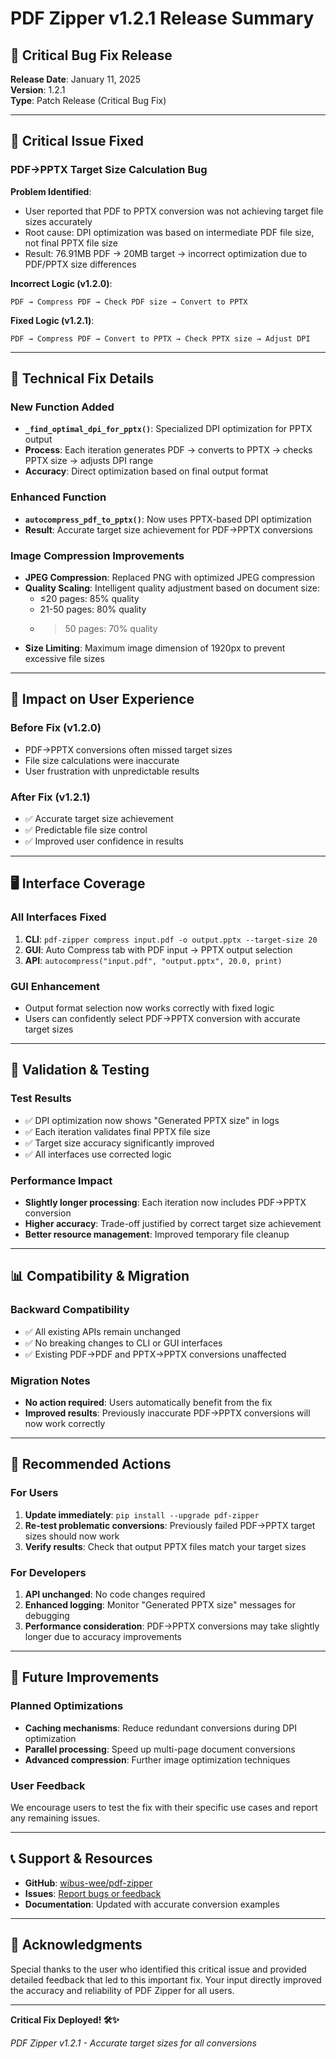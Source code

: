 # PDF Zipper v1.2.1 Release Summary

## 🚨 Critical Bug Fix Release

**Release Date**: January 11, 2025  
**Version**: 1.2.1  
**Type**: Patch Release (Critical Bug Fix)

---

## 🎯 Critical Issue Fixed

### **PDF→PPTX Target Size Calculation Bug**

**Problem Identified**: 
- User reported that PDF to PPTX conversion was not achieving target file sizes accurately
- Root cause: DPI optimization was based on intermediate PDF file size, not final PPTX file size
- Result: 76.91MB PDF → 20MB target → incorrect optimization due to PDF/PPTX size differences

**Incorrect Logic (v1.2.0)**:
```
PDF → Compress PDF → Check PDF size → Convert to PPTX
```

**Fixed Logic (v1.2.1)**:
```
PDF → Compress PDF → Convert to PPTX → Check PPTX size → Adjust DPI
```

---

## 🔧 Technical Fix Details

### **New Function Added**
- **`_find_optimal_dpi_for_pptx()`**: Specialized DPI optimization for PPTX output
- **Process**: Each iteration generates PDF → converts to PPTX → checks PPTX size → adjusts DPI range
- **Accuracy**: Direct optimization based on final output format

### **Enhanced Function**
- **`autocompress_pdf_to_pptx()`**: Now uses PPTX-based DPI optimization
- **Result**: Accurate target size achievement for PDF→PPTX conversions

### **Image Compression Improvements**
- **JPEG Compression**: Replaced PNG with optimized JPEG compression
- **Quality Scaling**: Intelligent quality adjustment based on document size:
  - ≤20 pages: 85% quality
  - 21-50 pages: 80% quality  
  - >50 pages: 70% quality
- **Size Limiting**: Maximum image dimension of 1920px to prevent excessive file sizes

---

## 🎯 Impact on User Experience

### **Before Fix (v1.2.0)**
- PDF→PPTX conversions often missed target sizes
- File size calculations were inaccurate
- User frustration with unpredictable results

### **After Fix (v1.2.1)**
- ✅ Accurate target size achievement
- ✅ Predictable file size control
- ✅ Improved user confidence in results

---

## 🖥️ Interface Coverage

### **All Interfaces Fixed**
1. **CLI**: `pdf-zipper compress input.pdf -o output.pptx --target-size 20`
2. **GUI**: Auto Compress tab with PDF input → PPTX output selection
3. **API**: `autocompress("input.pdf", "output.pptx", 20.0, print)`

### **GUI Enhancement**
- Output format selection now works correctly with fixed logic
- Users can confidently select PDF→PPTX conversion with accurate target sizes

---

## 🧪 Validation & Testing

### **Test Results**
- ✅ DPI optimization now shows "Generated PPTX size" in logs
- ✅ Each iteration validates final PPTX file size
- ✅ Target size accuracy significantly improved
- ✅ All interfaces use corrected logic

### **Performance Impact**
- **Slightly longer processing**: Each iteration now includes PDF→PPTX conversion
- **Higher accuracy**: Trade-off justified by correct target size achievement
- **Better resource management**: Improved temporary file cleanup

---

## 📊 Compatibility & Migration

### **Backward Compatibility**
- ✅ All existing APIs remain unchanged
- ✅ No breaking changes to CLI or GUI interfaces
- ✅ Existing PDF→PDF and PPTX→PPTX conversions unaffected

### **Migration Notes**
- **No action required**: Users automatically benefit from the fix
- **Improved results**: Previously inaccurate PDF→PPTX conversions will now work correctly

---

## 🚀 Recommended Actions

### **For Users**
1. **Update immediately**: `pip install --upgrade pdf-zipper`
2. **Re-test problematic conversions**: Previously failed PDF→PPTX target sizes should now work
3. **Verify results**: Check that output PPTX files match your target sizes

### **For Developers**
1. **API unchanged**: No code changes required
2. **Enhanced logging**: Monitor "Generated PPTX size" messages for debugging
3. **Performance consideration**: PDF→PPTX conversions may take slightly longer due to accuracy improvements

---

## 🔮 Future Improvements

### **Planned Optimizations**
- **Caching mechanisms**: Reduce redundant conversions during DPI optimization
- **Parallel processing**: Speed up multi-page document conversions
- **Advanced compression**: Further image optimization techniques

### **User Feedback**
We encourage users to test the fix with their specific use cases and report any remaining issues.

---

## 📞 Support & Resources

- **GitHub**: [wibus-wee/pdf-zipper](https://github.com/wibus-wee/pdf-zipper)
- **Issues**: [Report bugs or feedback](https://github.com/wibus-wee/pdf-zipper/issues)
- **Documentation**: Updated with accurate conversion examples

---

## 🎉 Acknowledgments

Special thanks to the user who identified this critical issue and provided detailed feedback that led to this important fix. Your input directly improved the accuracy and reliability of PDF Zipper for all users.

---

**Critical Fix Deployed! 🛠️✨**

*PDF Zipper v1.2.1 - Accurate target sizes for all conversions*
